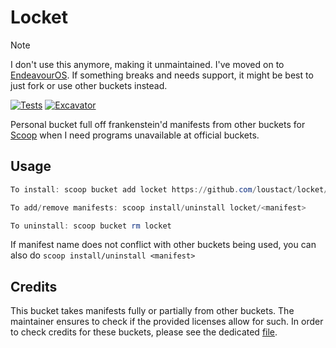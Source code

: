 # Locket

> [!NOTE]
> I don't use this anymore, making it unmaintained. I've moved on to [EndeavourOS](https://endeavouros.com/). If something breaks and needs support, it might be best to just fork or use other buckets instead.

[![Tests](https://github.com/loustact/locket/actions/workflows/ci.yml/badge.svg)](https://github.com/loustact/locket/actions/workflows/ci.yml) [![Excavator](https://github.com/loustact/locket/actions/workflows/excavator.yml/badge.svg)](https://github.com/loustact/locket/actions/workflows/excavator.yml)

Personal bucket full off frankenstein'd manifests from other buckets for [Scoop](https://scoop.sh) when I need programs unavailable at official buckets.

## Usage

```powershell
To install: scoop bucket add locket https://github.com/loustact/locket/

To add/remove manifests: scoop install/uninstall locket/<manifest>

To uninstall: scoop bucket rm locket
```

If manifest name does not conflict with other buckets being used, you can also do `scoop install/uninstall <manifest>`

## Credits

This bucket takes manifests fully or partially from other buckets. The maintainer ensures to check if the provided licenses allow for such. In order to check credits for these buckets, please see the dedicated [file](./CREDITS.md).
